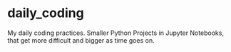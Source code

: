 # daily_coding
My daily coding practices. Smaller Python Projects in Jupyter Notebooks, that get more difficult and bigger as time goes on.

